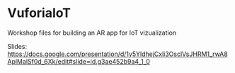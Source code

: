 # VuforiaIoT
Workshop files for building an AR app for IoT vizualization

Slides:
https://docs.google.com/presentation/d/1y5YldhejCxli3OsclVsJHRM1_rwA8AplMalSf0d_6Xk/edit#slide=id.g3ae452b9a4_1_0
